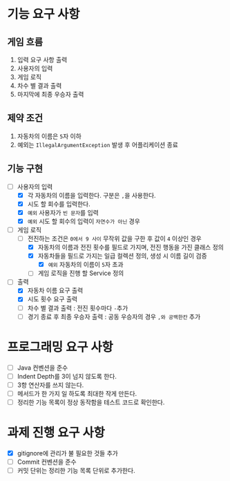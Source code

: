 # 기능 요구 사항

## 게임 흐름

1. 입력 요구 사항 출력
2. 사용자의 입력
3. 게임 로직
4. 차수 별 결과 출력
5. 마지막에 최종 우승자 출력

## 제약 조건

1. 자동차의 이름은 `5`자 이하
2. 예외는 `IllegalArgumentException` 발생 후 어플리케이션 종료

## 기능 구현

- [ ] 사용자의 입력
    - [x] 각 자동차의 이름을 입력한다. 구분은 `,`을 사용한다.
    - [x] 시도 할 회수를 입력한다.
    - [x] `예외` 사용자가 `빈 문자`를 입력
    - [x] `예외` 시도 할 회수의 입력이 `자연수가 아닌` 경우

- [ ] 게임 로직
    - [ ] 전진하는 조건은 `0에서 9 사이` 무작위 값을 구한 후 값이 `4` 이상인 경우
        - [x] 자동차의 이름과 전진 횟수를 필드로 가지며, 전진 행동을 가진 클래스 정의
        - [x] 자동차들을 필드로 가지는 일급 컬렉션 정의, 생성 시 이름 길이 검증
            -[x] `예외` 자동차의 이름이 `5`자 초과
        - [ ] 게임 로직을 진행 할 Service 정의

- [ ] 출력
    - [x] 자동차 이름 요구 출력
    - [x] 시도 횟수 요구 출력
    - [ ] 차수 별 결과 출력 : 전진 횟수마다 `-`추가
    - [ ] 경기 종료 후 최종 우승자 출력 : 공동 우승자의 경우 `,와 공백한칸` 추가

# 프로그래밍 요구 사항

- [ ] Java 컨벤션을 준수
- [ ] Indent Depth를 3이 넘지 않도록 한다.
- [ ] 3항 연산자를 쓰지 않는다.
- [ ] 메서드가 한 가지 일 하도록 최대한 작게 만든다.
- [ ] 정리한 기능 목록이 정상 동작함을 테스트 코드로 확인한다.

# 과제 진행 요구 사항

- [x] gitignore에 관리가 불 필요한 것들 추가
- [ ] Commit 컨벤션을 준수
- [ ] 커밋 단위는 정리한 기능 목록 단위로 추가한다.